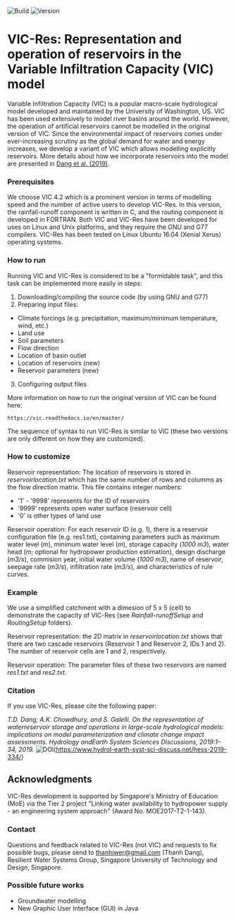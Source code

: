  ![Build](https://img.shields.io/badge/VIC--Res-developing-orange) ![Version](https://img.shields.io/badge/version-1.0-blue)

# VIC-Res: Representation and operation of reservoirs in the Variable Infiltration Capacity (VIC) model

Variable Infiltration Capacity (VIC) is a popular macro-scale hydrological model developed and maintained by the University of Washington, US. VIC has been used extensively to model river basins around the world. However, the operation of artificial reservoirs cannot be modelled in the original version of VIC. Since the environmental impact of reservoirs comes under ever-increasing scrutiny as the global demand for water and energy increases, we develop a variant of VIC which allows modelling explicitly reservoirs. More details about how we incorporate reservoirs into the model are presented in [Dang et al. (2019)](https://www.hydrol-earth-syst-sci-discuss.net/hess-2019-334/).

### Prerequisites

We choose VIC 4.2 which is a prominent version in terms of modelling speed and the number of active users to develop VIC-Res. In this version, the rainfall-runoff component is written in C, and the routing component is developed in FORTRAN. Both VIC and VIC-Res have been developed for uses on Linux and Unix platforms, and they require the GNU and G77 compilers. VIC-Res has been tested on Linux Ubuntu 16.04 (Xenial Xerus) operating systems.

### How to run

Running VIC and VIC-Res is considered to be a "formidable task", and this task can be implemented more easily in steps:
1. Downloading/compiling the source code (by using GNU and G77)
2. Preparing input files:
* Climate forcings (e.g. precipitation, maximum/minimum temperature, wind, etc.)
* Land use
* Soil parameters
* Flow direction
* Location of basin outlet
* Location of reservoirs (new)
* Reservoir parameters (new)
3. Configuring output files

More information on how to run the original version of VIC can be found here:
```
https://vic.readthedocs.io/en/master/
```
The sequence of syntax to run VIC-Res is similar to VIC (these two versions are only different on how they are customized).

### How to customize

Reservoir representation:
The location of reservoirs is stored in *reservoirlocation.txt* which has the same number of rows and columms as the flow direction matrix. This file contains integer numbers:
* '1' - '9998' represents for the ID of reservoirs
* '9999' represents open water surface (reservoir cell)
* '0' is other types of land use

Reservoir operation:
For each reservoir ID (e.g. 1), there is a reservoir configuration file (e.g. res1.txt), containing parameters such as maximum water level (*m*), minimum water level (*m*), storage capacity (*1000 m3*), water head (*m*; optional for hydropower production estimation), design discharge (*m3/s*), commision year, initial water volume (*1000 m3*), name of reservoir, seepage rate (*m3/s*), infiltration rate (*m3/s*), and characteristics of rule curves. 

### Example 

We use a simplified catchment with a dimesion of 5 x 5 (cell) to demonstrate the capacity of VIC-Res (see *Rainfall-runoffSetup* and *RoutingSetup* folders). 

Reservoir representation: the 2D matrix in *reservoirlocation.txt* shows that there are two cascade reservoirs (Reservoir 1 and Reservoir 2, IDs 1 and 2). The number of reservoir cells are 1 and 2, respectively.

Reservoir operation: The parameter files of these two reservoirs are named *res1.txt* and *res2.txt*.

### Citation

If you use VIC-Res, please cite the following paper:

*T.D. Dang, A.K. Chowdhury, and  S. Galelli. On  the  representation  of  waterreservoir storage and operations in large-scale hydrological models:  implications on model parameterization and climate change impact assessments. Hydrology andEarth System Sciences Discussions, 2019:1–34, 2019.* ![DOI](https://img.shields.io/badge/DOI-doi.org%2F10.5194%2Fhess--2019--334-lightgrey)(https://www.hydrol-earth-syst-sci-discuss.net/hess-2019-334/) 

## Acknowledgments

VIC-Res development is supported by Singapore's Ministry of Education (MoE) via the Tier 2 project "Linking water availability to hydropower supply - an engineering system approach" (Award No. MOE2017-T2-1-143).

### Contact

Questions and feedback related to VIC-Res (not VIC) and requests to fix possible bugs, please send to thanhiwer@gmail.com (Thanh Dang), Resilient Water Systems Group, Singapore University of Technology and Design, Singapore.

### Possible future works

* Groundwater modelling
* New Graphic User Interface (GUI) in Java 
